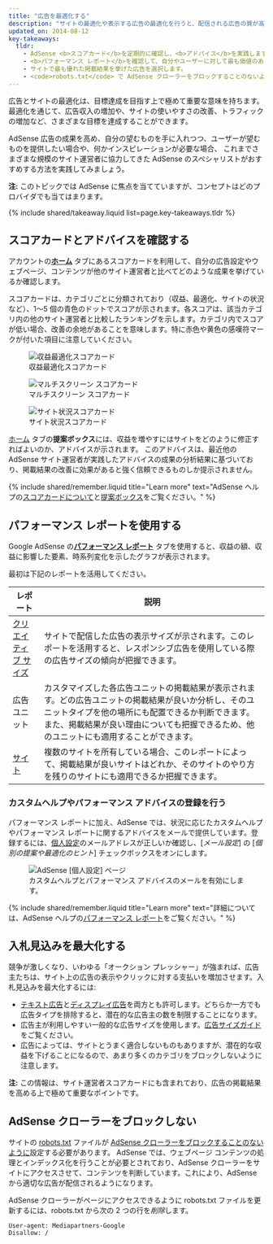 ```yaml
---
title: "広告を最適化する"
description: "サイトの最適化や表示する広告の最適化を行うと、配信される広告の質が高まり、収益が増大する可能性があります。"
updated_on: 2014-08-12
key-takeaways:
  tldr:
    - AdSense <b>スコアカード</b>を定期的に確認し、<b>アドバイス</b>を実践します。
    - <b>パフォーマンス レポート</b>を確認して、自分やユーザーに対して最も価値のある広告を把握します。
    - サイトで最も優れた掲載結果を挙げた広告を選択します。
    - <code>robots.txt</code> で AdSense クローラーをブロックすることのないようにします。
---
```


<p class="intro">
  広告とサイトの最適化は、目標達成を目指す上で極めて重要な意味を持ちます。最適化を通じて、広告収入の増加や、サイトの使いやすさの改善、トラフィックの増加など、さまざまな目標を達成することができます。
</p>

AdSense 広告の成果を高め、自分の望むものを手に入れつつ、ユーザーが望むものを提供したい場合や、何かインスピレーションが必要な場合、
これまでさまざまな規模のサイト運営者に協力してきた AdSense のスペシャリストがおすすめする方法を実践してみましょう。

<b>注:</b> このトピックでは AdSense に焦点を当てていますが、コンセプトはどのプロバイダでも当てはまります。



{% include shared/takeaway.liquid list=page.key-takeaways.tldr %}

## スコアカードとアドバイスを確認する

アカウントの<b>[ホーム](https://www.google.com/adsense/app#home)</b> タブにあるスコアカードを利用して、自分の広告設定やウェブページ、コンテンツが他のサイト運営者と比べてどのような成果を挙げているか確認します。

スコアカードは、カテゴリごとに分類されており（収益、最適化、サイトの状況など）、1～5 個の青色のドットでスコアが示されます。各スコアは、該当カテゴリ内の他のサイト運営者と比較したランキングを示します。カテゴリ内でスコアが低い場合、改善の余地があることを意味します。特に赤色や黄色の感嘆符マークが付いた項目に注意していください。

<figure>
<img src="images/optimization_score.png" alt="収益最適化スコアカード">
<figcaption>収益最適化スコアカード</figcaption>
</figure>

<figure>
<img src="images/multiscreen_score.png" alt="マルチスクリーン スコアカード">
<figcaption>マルチスクリーン スコアカード</figcaption>
</figure>

<figure>
<img src="images/site_score.png" alt="サイト状況スコアカード">
<figcaption>サイト状況スコアカード</figcaption>
</figure>



[ホーム](https://www.google.com/adsense/app#home) タブの<b>提案ボックス</b>には、収益を増やすにはサイトをどのように修正すればよいのか、アドバイスが示されます。
このアドバイスは、最近他の AdSense サイト運営者が実践したアドバイスの成果の分析結果に基づいており、掲載結果の改善に効果があると強く信頼できるものしか提示されません。

{% include shared/remember.liquid title="Learn more" text="AdSense ヘルプの<a href='https://support.google.com/adsense/answer/3006004'>スコアカードについて</a>と<a href='https://support.google.com/adsense/answer/1725006'>提案ボックス</a>をご覧ください。" %}

## パフォーマンス レポートを使用する

Google AdSense の<b>[パフォーマンス レポート](https://www.google.com/adsense/app#viewreports)</b> タブを使用すると、収益の額、収益に影響した要素、時系列変化を示したグラフが表示されます。

最初は下記のレポートを活用してください。

<table class="mdl-data-table mdl-js-data-table">
    <thead>
    <tr>
<th>レポート</th>
<th>説明</th>
    </tr>
  </thead>
  <tbody>
    <tr>
<td data-th="レポート">
<a href="https://support.google.com/adsense/answer/3540509">クリエイティブ サイズ</a>
      </td>
<td data-th="説明">
サイトで配信した広告の表示サイズが示されます。このレポートを活用すると、レスポンシブ広告を使用している際の広告サイズの傾向が把握できます。
      </td>
    </tr>
    <tr>
<td data-th="レポート">
広告ユニット
      </td>
<td data-th="説明">
カスタマイズした各広告ユニットの掲載結果が表示されます。どの広告ユニットの掲載結果が良いか分析し、そのユニットタイプを他の場所にも配置できるか判断できます。また、掲載結果が良い理由についても把握できるため、他のユニットにも適用することができます。
      </td>
    </tr>
    <tr>
<td data-th="レポート"> <a href="https://support.google.com/adsense/answer/1407511">サイト</a>
      </td>
<td data-th="説明">
複数のサイトを所有している場合、このレポートによって、掲載結果が良いサイトはどれか、そのサイトのやり方を残りのサイトにも適用できるか把握できます。
      </td>
    </tr>
  </tbody>
</table>

### カスタムヘルプやパフォーマンス アドバイスの登録を行う

パフォーマンス レポートに加え、AdSense では、状況に応じたカスタムヘルプやパフォーマンス レポートに関するアドバイスをメールで提供しています。登録するには、[個人設定](https://www.google.com/adsense/app#personalSettings)のメールアドレスが正しいか確認し、[*メール設定*] の [*個別の提案や最適化のヒント*] チェックボックスをオンにします。

<figure>
<img src="images/adsense-emails.jpg" srcset="images/adsense-emails.jpg 1x, images/adsense-emails-2x.jpg 2x" alt="AdSense [個人設定] ページ">
<figcaption>カスタムヘルプとパフォーマンス アドバイスのメールを有効にします。</figcaption>
</figure>

{% include shared/remember.liquid title="Learn more" text="詳細については、AdSense ヘルプの<a href='https://support.google.com/adsense/answer/160562'>パフォーマンス レポート</a>をご覧ください。" %}

## 入札見込みを最大化する

競争が激しくなり、いわゆる「オークション プレッシャー」が強まれば、広告主たちは、サイト上の広告の表示やクリックに対する支払いを増加させます。入札見込みを最大化するには:

* [テキスト広告](https://support.google.com/adsense/answer/185665)と[ディスプレイ広告](https://support.google.com/adsense/answer/185666)を両方とも許可します。どちらか一方でも広告タイプを排除すると、潜在的な広告主の数を制限することになります。
* 広告主が利用しやすい一般的な広告サイズを使用します。[広告サイズガイド](https://support.google.com/adsense/answer/6002621)をご覧ください。
* 広告によっては、サイトとうまく適合しないものもありますが、潜在的な収益を下げることになるので、あまり多くのカテゴリをブロックしないように注意します。

<b>注:</b> この情報は、サイト運営者スコアカードにも含まれており、広告の掲載結果を高める上で極めて重要なポイントです。

## AdSense クローラーをブロックしない

サイトの [robots.txt](https://support.google.com/webmasters/answer/6062608) ファイルが [AdSense クローラーをブロックすることのないように](https://support.google.com/adsense/answer/10532)設定する必要があります。
AdSense では、ウェブページ コンテンツの処理とインデックス化を行うことが必要とされており、AdSense クローラーをサイトにアクセスさせて、コンテンツを判断しています。これにより、AdSense から適切な広告が配信されるようになります。

AdSense クローラーがページにアクセスできるように robots.txt ファイルを更新するには、robots.txt から次の 2 つの行を*削除*します。

    User-agent: Mediapartners-Google
    Disallow: /




